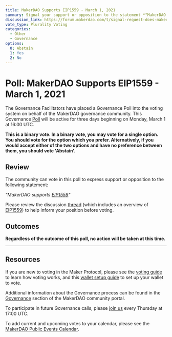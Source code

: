 ```yaml
---
title: MakerDAO Supports EIP1559 - March 1, 2021
summary: Signal your support or opposition to the statement *"MakerDAO Supports [EIP1559](https://eips.ethereum.org/EIPS/eip-1559)"*
discussion_link: https://forum.makerdao.com/t/signal-request-does-makerdao-support-eip-1559/6646
vote_type: Plurality Voting
categories:
  - Other
  - Governance
options:
  0: Abstain
  1: Yes
  2: No
---
```


# Poll: MakerDAO Supports EIP1559 - March 1, 2021

The Governance Facilitators have placed a Governance Poll into the voting system on behalf of the MakerDAO governance community. This Governance [Poll](https://community-development.makerdao.com/en/learn/governance/on-chain-gov) will be active for three days beginning on Monday, March 1 at 16:00 UTC.

**This is a binary vote. In a binary vote, you may vote for a single option. You should vote for the option which you prefer. Alternatively, if you would accept either of the two options and have no preference between them, you should vote 'Abstain'.**

## Review

The community can vote in this poll to express support or opposition to the following statement:

_"MakerDAO supports [EIP1559](https://eips.ethereum.org/EIPS/eip-1559)"_

Please review the discussion [thread](https://forum.makerdao.com/t/signal-request-does-makerdao-support-eip-1559/6646) (which includes an overview of [EIP1559](https://eips.ethereum.org/EIPS/eip-1559)) to help inform your position before voting.

## Outcomes

**Regardless of the outcome of this poll, no action will be taken at this time.**

---

## Resources

If you are new to voting in the Maker Protocol, please see the [voting guide](https://community-development.makerdao.com/en/learn/governance/how-voting-works/) to learn how voting works, and this [wallet setup guide](https://community-development.makerdao.com/en/learn/governance/voting-setup/) to set up your wallet to vote.

Additional information about the Governance process can be found in the [Governance](https://community-development.makerdao.com/en/learn/governance) section of the MakerDAO community portal.

To participate in future Governance calls, please [join us](https://github.com/makerdao/community/tree/master/governance/governance-and-risk-meetings) every Thursday at 17:00 UTC.

To add current and upcoming votes to your calendar, please see the [MakerDAO Public Events Calendar](https://calendar.google.com/calendar/embed?src=makerdao.com_3efhm2ghipksegl009ktniomdk%40group.calendar.google.com&ctz=UTC&mode=week&showCalendars=0&showPrint=0).
